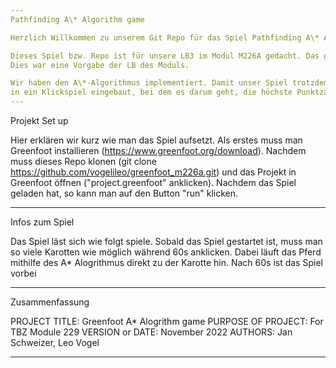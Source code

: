 ```yaml
---
Pathfinding A\* Algorithm game

Herzlich Willkommen zu unserem Git Repo für das Spiel Pathfinding A\* Algorithm game

Dieses Spiel bzw. Repo ist für unsere LB3 im Modul M226A gedacht. Das ganze Spiel basiert auf Java und ist mittels dem Framework Greenfoot erstellt worden.
Dies war eine Vorgabe der LB des Moduls.

Wir haben den A\*-Algorithmus implementiert. Damit unser Spiel trotzdem spielbar ist, haben wir
in ein Klickspiel eingebaut, bei dem es darum geht, die höchste Punktzahl zu erreichen.
---
```


Projekt Set up

Hier erklären wir kurz wie man das Spiel aufsetzt. Als erstes muss man Greenfoot installieren (https://www.greenfoot.org/download).
Nachdem muss dieses Repo klonen (git clone https://github.com/vogelileo/greenfoot_m226a.git) und das Projekt in Greenfoot öffnen ("project.greenfoot"
anklicken). Nachdem das Spiel geladen hat, so kann man auf den Button "run" klicken.

---

Infos zum Spiel

Das Spiel läst sich wie folgt spiele. Sobald das Spiel gestartet ist, muss man so viele Karotten wie möglich während 60s anklicken. Dabei läuft das Pferd mithilfe des A\* Alogrithmus direkt zu der Karotte hin. Nach 60s ist das Spiel vorbei

---

Zusammenfassung

PROJECT TITLE: Greenfoot A\* Alogrithm game
PURPOSE OF PROJECT: For TBZ Module 229
VERSION or DATE: November 2022
AUTHORS: Jan Schweizer, Leo Vogel

---

